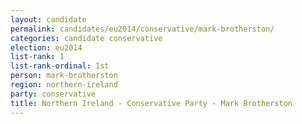 ```yaml
---
layout: candidate
permalink: candidates/eu2014/conservative/mark-brotherston/
categories: candidate conservative
election: eu2014
list-rank: 1
list-rank-ordinal: 1st
person: mark-brotherston
region: northern-ireland
party: conservative
title: Northern Ireland - Conservative Party - Mark Brotherston
---
```

